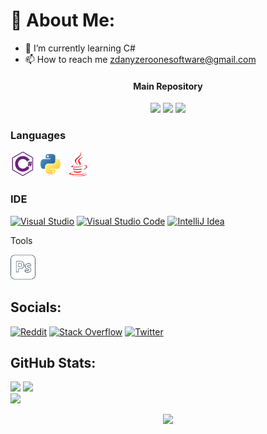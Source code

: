 # 💫 About Me:
 - 🌱 I’m currently learning C#
 - 📫 How to reach me zdanyzeroonesoftware@gmail.com

<div align="center">
<h4>Main Repository</h4>
<a href="https://github.com/zDany01/WindowsITimeSync"><img src="https://github-readme-stats.vercel.app/api/pin/?username=zDany01&theme=dark&hide_border=true&repo=WindowsITimeSync"></a>
<a href="https://github.com/zDany01/Minecraft-Settings-Saver"><img src="https://github-readme-stats.vercel.app/api/pin/?username=zDany01&theme=dark&hide_border=true&repo=Minecraft-Settings-Saver"></a>
 <a href="https://github.com/zDany01/CrossTacToe"><img src="https://github-readme-stats.vercel.app/api/pin/?username=zDany01&theme=dark&hide_border=true&repo=CrossTacToe"></a>
</div>

### Languages
<p align="left">
 <img src="https://raw.githubusercontent.com/devicons/devicon/master/icons/csharp/csharp-line.svg" alt="csharp" width="40" height="40"/>
 <img src="https://raw.githubusercontent.com/devicons/devicon/master/icons/python/python-original.svg" alt="python" width="40" height="40"/>
 <img src="https://raw.githubusercontent.com/devicons/devicon/master/icons/java/java-plain.svg" alt="java" width="40" height="40"/>
</p>

### IDE
<p align="left">
 <a href="https://visualstudio.microsoft.com/" target="_blank"><img src="https://img.shields.io/badge/Visual_Studio-5C2D91?style=for-the-badge&logo=visual%20studio&logoColor=white" alt="Visual Studio"/></a>  
 <a href="https://code.visualstudio.com/Download" target="_blank"><img src="https://img.shields.io/badge/VSCode-0078D4?style=for-the-badge&logo=visual%20studio%20code&logoColor=white" alt="Visual Studio Code"/></a>
 <a href="https://www.jetbrains.com/idea/" target="_blank"><img src="https://img.shields.io/badge/IntelliJ_IDEA-000000.svg?style=for-the-badge&logo=intellij-idea&logoColor=white" alt="IntelliJ Idea"/></a>  
 
</p
 
### Tools
<p align="left">
<a href="https://www.photoshop.com" target="_blank"><img src="https://raw.githubusercontent.com/devicons/devicon/master/icons/photoshop/photoshop-line.svg" alt="photoshop" width="40" height="40"/></a> 
</p>

## Socials:
[![Reddit](https://img.shields.io/badge/Reddit-%23FF4500.svg?logo=Reddit&logoColor=white)](https://reddit.com/user/zDany01_)
[![Stack Overflow](https://img.shields.io/badge/-Stackoverflow-FE7A16?logo=stack-overflow&logoColor=white)](https://stackoverflow.com/users/11734095)
[![Twitter](https://img.shields.io/badge/Twitter-%231DA1F2.svg?logo=Twitter&logoColor=white)](https://twitter.com/zDany01_) 

## GitHub Stats:
![](https://github-readme-stats.vercel.app/api?username=zDany01&theme=dark&hide_border=true&include_all_commits=true&count_private=true)
![](https://github-readme-streak-stats.herokuapp.com/?user=zDany01&theme=dark&hide_border=true)<br/>
![](https://github-readme-stats.vercel.app/api/top-langs/?username=zDany01&theme=dark&hide_border=true&include_all_commits=true&count_private=true&layout=compact)
<div align="center"><img src="https://komarev.com/ghpvc/?username=zDany01&style=plastic"></div>

